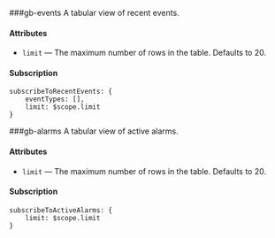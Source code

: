###gb-events
A tabular view of recent events.

#### Attributes
* `limit` — The maximum number of rows in the table. Defaults to 20.

#### Subscription
    subscribeToRecentEvents: {
        eventTypes: [],
        limit: $scope.limit
    }
      

###gb-alarms
A tabular view of active alarms.


#### Attributes
* `limit` — The maximum number of rows in the table. Defaults to 20.

#### Subscription
    subscribeToActiveAlarms: {
        limit: $scope.limit
    }
